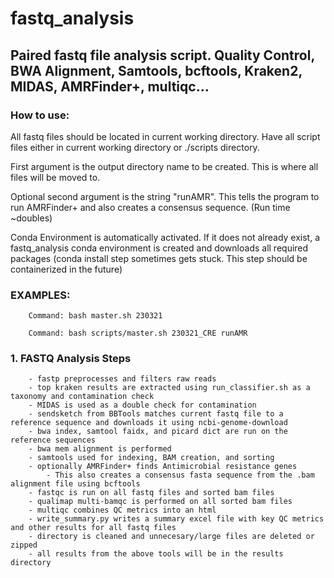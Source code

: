 # fastq_analysis
## Paired fastq file analysis script. Quality Control, BWA Alignment, Samtools, bcftools, Kraken2, MIDAS, AMRFinder+, multiqc...

### How to use: 
All fastq files should be located in current working directory. Have all script files either in current working directory or ./scripts directory. 

First argument is the output directory name to be created. This is where all files will be moved to.

Optional second argument is the string "runAMR". This tells the program to run AMRFinder+ and also creates a consensus sequence. (Run time ~doubles)

Conda Environment is automatically activated. If it does not already exist, a fastq_analysis conda environment is created and downloads all required packages 
                                                                        (conda install step sometimes gets stuck. This step should be containerized in the future)

### EXAMPLES:
   
        Command: bash master.sh 230321
        
        Command: bash scripts/master.sh 230321_CRE runAMR

### 1. FASTQ Analysis Steps

        - fastp preprocesses and filters raw reads
        - top kraken results are extracted using run_classifier.sh as a taxonomy and contamination check
        - MIDAS is used as a double check for contamination
        - sendsketch from BBTools matches current fastq file to a reference sequence and downloads it using ncbi-genome-download
        - bwa index, samtool faidx, and picard dict are run on the reference sequences
        - bwa mem alignment is performed
        - samtools used for indexing, BAM creation, and sorting
        - optionally AMRFinder+ finds Antimicrobial resistance genes
            - This also creates a consensus fasta sequence from the .bam alignment file using bcftools
        - fastqc is run on all fastq files and sorted bam files
        - qualimap multi-bamqc is performed on all sorted bam files
        - multiqc combines QC metrics into an html
        - write_summary.py writes a summary excel file with key QC metrics and other results for all fastq files
        - directory is cleaned and unnecesary/large files are deleted or zipped
        - all results from the above tools will be in the results directory
